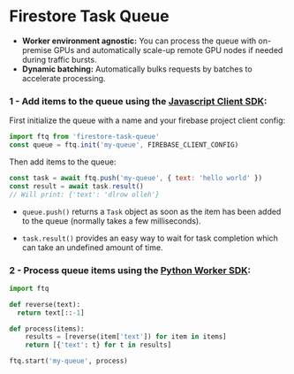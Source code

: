 # Firestore Task Queue

- **Worker environment agnostic:** You can process the queue with on-premise
  GPUs and automatically scale-up remote GPU nodes if needed during traffic
  bursts.
- **Dynamic batching:** Automatically bulks requests by batches to accelerate
  processing.

### 1 - Add items to the queue using the [Javascript Client SDK](#):

First initialize the queue with a name and your firebase project client config:

```js
import ftq from 'firestore-task-queue'
const queue = ftq.init('my-queue', FIREBASE_CLIENT_CONFIG)
```

Then add items to the queue:

```js
const task = await ftq.push('my-queue', { text: 'hello world' })
const result = await task.result()
// Will print: {'text': 'dlrow olleh'}
```

- `queue.push()` returns a `Task` object as soon as the item has been added to
  the queue (normally takes a few milliseconds).

- `task.result()` provides an easy way to wait for task completion which can
  take an undefined amount of time.

### 2 - Process queue items using the [Python Worker SDK](#):

```py
import ftq

def reverse(text):
  return text[::-1]

def process(items):
    results = [reverse(item['text']) for item in items]
    return [{'text': t} for t in results]

ftq.start('my-queue', process)
```
